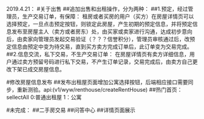 2019.4.21：
#关于出售
 ##追加出售和出租操作，分为两种：
 ##1.预定，经过管理员，生产交易订单，有保障：
 租房或者买房的用户（买方）在房屋详情页可以选择预定，一旦点击预定按钮，则锁定此房屋，产生初期的预定信息，并将预定信息发布至房屋主人（卖方或者房东）处，由买家或卖家进行沟通，达成初步意向后，由卖家向管理员发起交易验证（？？？信誉积分），管理员审核通过后，改预定信息由预定中变为待交易，直到买方卖方完成订单后，此订单变为交易完成。
 ##2.信息交流，私下交易，不生产交易订单：
 在房屋详情页有卖方详细信息，用户通过卖方预留号码进行私下交易，不产生订单记录，交易完成后，由卖方自己更改下架已成交房屋信息。

#修改房屋信息发布
 ##发布出租屋页面增加公寓选择按钮，后端相应接口需要同步，重新测验。api:(v1/wyw/renthouse/createRentHouse)
 ##热门首页：sellectAll 0:普通出租屋  1：公寓


#未完成：
##二手房交易
##问答中心
##详情页面展示